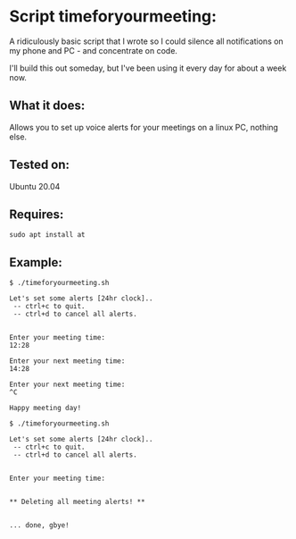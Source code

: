 # Script timeforyourmeeting:

A ridiculously basic script that I wrote so I could silence all
notifications on my phone and PC - and concentrate on code.

I'll build this out someday, but I've been using it every day
for about a week now.

## What it does:
Allows you to set up voice alerts for your meetings on a linux PC,
nothing else.

## Tested on:
Ubuntu 20.04

## Requires:
`sudo apt install at`

## Example:

```
$ ./timeforyourmeeting.sh 

Let's set some alerts [24hr clock]..
 -- ctrl+c to quit.
 -- ctrl+d to cancel all alerts.


Enter your meeting time:
12:28

Enter your next meeting time:
14:28

Enter your next meeting time:
^C

Happy meeting day!

$ ./timeforyourmeeting.sh 

Let's set some alerts [24hr clock]..
 -- ctrl+c to quit.
 -- ctrl+d to cancel all alerts.


Enter your meeting time:


** Deleting all meeting alerts! **


... done, gbye!
```
